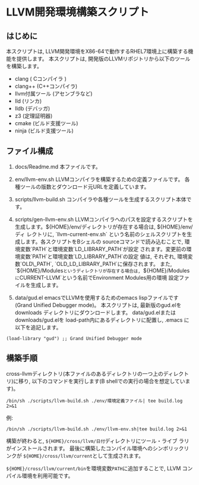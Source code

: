 # LLVM開発環境構築スクリプト

## はじめに

  本スクリプトは, LLVM開発環境をX86-64で動作するRHEL7環境上に構築する機能を提供します。
  本スクリプトは, 開発版のLLVMリポジトリから以下のツールを構築します。

  * clang ( Cコンパイラ )
  * clang++ (C++コンパイラ)
  * llvm付属ツール (アセンブラなど)
  * lld (リンカ)
  * lldb (デバッガ)
  * z3 (定理証明器)
  * cmake (ビルド支援ツール)
  * ninja  (ビルド支援ツール)

## ファイル構成

1. docs/Readme.md       本ファイルです。

2. env/llvm-env.sh   LLVMコンパイラを構築するための定義ファイルです。
                     各種ツールの版数とダウンロード元URLを定義しています。

3. scripts/llvm-build.sh コンパイラや各種ツールを生成するスクリプト本体です。

4. scripts/gen-llvm-env.sh LLVMコンパイラへのパスを設定するスクリプトを
    生成します。${HOME}/env/ディレクトリが存在する場合は, ${HOME}/env/ディ
    レクトリに, `llvm-current-env.sh`
	という名前のシェルスクリプトを生成します。各スクリプトをBシェルの
	sourceコマンドで読み込むことで, 環境変数`PATH`と環境変数`LD_LIBRARY_PATH`が設定
    されます。変更前の環境変数`PATH`と環境変数`LD_LIBRARY_PATH`の設定
    値は, それぞれ,	環境変数`OLD\_PATH`, `OLD_LD_LIBRARY_PATH`に保存されます。
	また, `${HOME}/Modules`というディレクトリが存在する場合は, `${HOME}/Modules`
	に`CURRENT-LLVM`という名前でEnvironment Modules用の環境
    設定ファイルを生成します。

4. data/gud.el      emacsでLLVMを使用するためのemacs lispファイルです
                     (Grand Unified Debugger mode)。
					本スクリプトは, 最新版のgud.elをdownloads
					ディレクトリにダウンロードします。
					data/gud.elまたはdownloads/gud.elを
                    load-path内にあるディレクトリに配置し, .emacs
		            に以下を追記します。

```
(load-library "gud") ;; Grand Unified Debugger mode
```

## 構築手順

cross-llvmディレクトリ(本ファイルのあるディレクトリの一つ上のディレクトリ)に移り, 
以下のコマンドを実行します(B shellでの実行の場合を想定しています)。

```
/bin/sh ./scripts/llvm-build.sh ./env/環境定義ファイル| tee build.log 2>&1     
```

例:
```
/bin/sh ./scripts/llvm-build.sh ./env/llvm-env.sh|tee build.log 2>&1
```

構築が終わると, `${HOME}/cross/llvm/日付`ディレクトリにツール・ライブ
ラリがインストールされます。 最後に構築したコンパイル環境へのシンボリックリンクが
`${HOME}/cross/llvm/current`として生成されます。 

`${HOME}/cross/llvm/current/bin`を環境変数`PATH`に追加することで, LLVM
コンパイル環境を利用可能です。 

